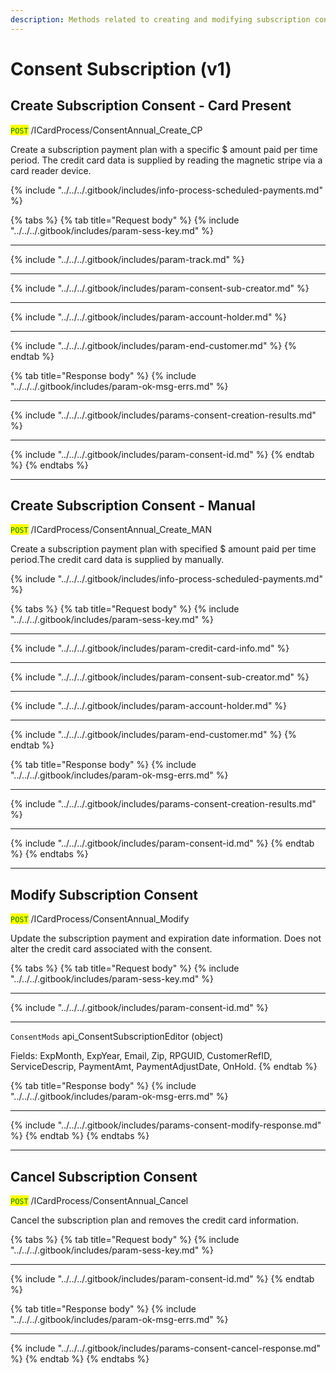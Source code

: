 ```yaml
---
description: Methods related to creating and modifying subscription consent
---
```


# Consent Subscription (v1)

## Create Subscription Consent - Card Present

<mark style="color:green;">`POST`</mark> /ICardProcess/ConsentAnnual\_Create\_CP

Create a subscription payment plan with a specific $ amount paid per time period. The credit card data is supplied by reading the magnetic stripe via a card reader device.

{% include "../../../.gitbook/includes/info-process-scheduled-payments.md" %}

{% tabs %}
{% tab title="Request body" %}
{% include "../../../.gitbook/includes/param-sess-key.md" %}

***

{% include "../../../.gitbook/includes/param-track.md" %}

***

{% include "../../../.gitbook/includes/param-consent-sub-creator.md" %}

***

{% include "../../../.gitbook/includes/param-account-holder.md" %}

***

{% include "../../../.gitbook/includes/param-end-customer.md" %}
{% endtab %}

{% tab title="Response body" %}
{% include "../../../.gitbook/includes/param-ok-msg-errs.md" %}

***

{% include "../../../.gitbook/includes/params-consent-creation-results.md" %}

***

{% include "../../../.gitbook/includes/param-consent-id.md" %}
{% endtab %}
{% endtabs %}

***

## Create Subscription Consent - Manual

<mark style="color:green;">`POST`</mark> /ICardProcess/ConsentAnnual\_Create\_MAN

Create a subscription payment plan with specified $ amount paid per time period.The credit card data is supplied by manually.

{% include "../../../.gitbook/includes/info-process-scheduled-payments.md" %}

{% tabs %}
{% tab title="Request body" %}
{% include "../../../.gitbook/includes/param-sess-key.md" %}

***

{% include "../../../.gitbook/includes/param-credit-card-info.md" %}

***

{% include "../../../.gitbook/includes/param-consent-sub-creator.md" %}

***

{% include "../../../.gitbook/includes/param-account-holder.md" %}

***

{% include "../../../.gitbook/includes/param-end-customer.md" %}
{% endtab %}

{% tab title="Response body" %}
{% include "../../../.gitbook/includes/param-ok-msg-errs.md" %}

***

{% include "../../../.gitbook/includes/params-consent-creation-results.md" %}

***

{% include "../../../.gitbook/includes/param-consent-id.md" %}
{% endtab %}
{% endtabs %}

***

## Modify Subscription Consent&#x20;

<mark style="color:green;">`POST`</mark> /ICardProcess/ConsentAnnual\_Modify

Update the subscription payment and expiration date information. Does not alter the credit card associated with the consent.

{% tabs %}
{% tab title="Request body" %}
{% include "../../../.gitbook/includes/param-sess-key.md" %}

***

{% include "../../../.gitbook/includes/param-consent-id.md" %}

***

`ConsentMods` api\_ConsentSubscriptionEditor (object)

Fields: ExpMonth, ExpYear, Email, Zip, RPGUID, CustomerRefID, ServiceDescrip, PaymentAmt, PaymentAdjustDate, OnHold.
{% endtab %}

{% tab title="Response body" %}
{% include "../../../.gitbook/includes/param-ok-msg-errs.md" %}

***

{% include "../../../.gitbook/includes/params-consent-modify-response.md" %}
{% endtab %}
{% endtabs %}

***

## Cancel Subscription Consent&#x20;

<mark style="color:green;">`POST`</mark> /ICardProcess/ConsentAnnual\_Cancel

Cancel the subscription plan and removes the credit card information.

{% tabs %}
{% tab title="Request body" %}
{% include "../../../.gitbook/includes/param-sess-key.md" %}

***

{% include "../../../.gitbook/includes/param-consent-id.md" %}
{% endtab %}

{% tab title="Response body" %}
{% include "../../../.gitbook/includes/param-ok-msg-errs.md" %}

***

{% include "../../../.gitbook/includes/params-consent-cancel-response.md" %}
{% endtab %}
{% endtabs %}



